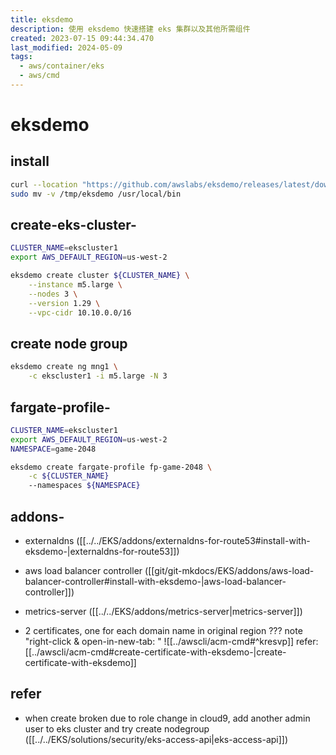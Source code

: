 ```yaml
---
title: eksdemo
description: 使用 eksdemo 快速搭建 eks 集群以及其他所需组件
created: 2023-07-15 09:44:34.470
last_modified: 2024-05-09
tags:
  - aws/container/eks
  - aws/cmd
---
```

# eksdemo

## install
```sh
curl --location "https://github.com/awslabs/eksdemo/releases/latest/download/eksdemo_$(uname -s)_x86_64.tar.gz" |tar xz -C /tmp
sudo mv -v /tmp/eksdemo /usr/local/bin

```

## create-eks-cluster-
```sh
CLUSTER_NAME=ekscluster1
export AWS_DEFAULT_REGION=us-west-2

eksdemo create cluster ${CLUSTER_NAME} \
    --instance m5.large \
    --nodes 3 \
    --version 1.29 \
    --vpc-cidr 10.10.0.0/16

```

## create node group
```sh
eksdemo create ng mng1 \
    -c ekscluster1 -i m5.large -N 3 
```

## fargate-profile-
```sh
CLUSTER_NAME=ekscluster1
export AWS_DEFAULT_REGION=us-west-2
NAMESPACE=game-2048

eksdemo create fargate-profile fp-game-2048 \
    -c ${CLUSTER_NAME} 
    --namespaces ${NAMESPACE}

```

## addons-
- externaldns ([[../../EKS/addons/externaldns-for-route53#install-with-eksdemo-|externaldns-for-route53]])
- aws load balancer controller ([[git/git-mkdocs/EKS/addons/aws-load-balancer-controller#install-with-eksdemo-|aws-load-balancer-controller]])
- metrics-server ([[../../EKS/addons/metrics-server|metrics-server]])

- 2 certificates, one for each domain name in original region
??? note "right-click & open-in-new-tab: "
    ![[../awscli/acm-cmd#^kresvp]]
refer: [[../awscli/acm-cmd#create-certificate-with-eksdemo-|create-certificate-with-eksdemo]]

## refer
- when create broken due to role change in cloud9, add another admin user to eks cluster and try create nodegroup ([[../../EKS/solutions/security/eks-access-api|eks-access-api]])

